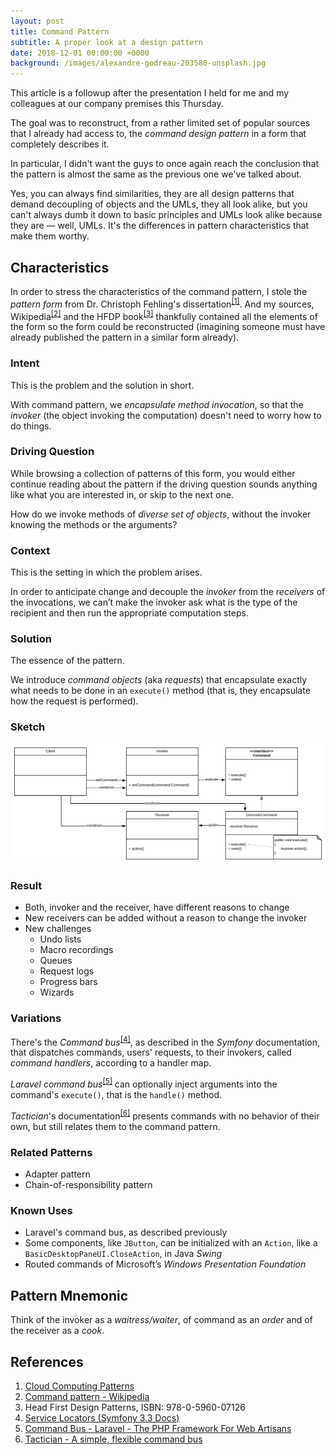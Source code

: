 ```yaml
---
layout: post
title: Command Pattern
subtitle: A proper look at a design pattern
date: 2018-12-01 00:00:00 +0000
background: /images/alexandre-godreau-203580-unsplash.jpg
---
```


This article is a followup after the presentation I held for me and my colleagues at our company premises this Thursday.

The goal was to reconstruct, from a rather limited set of popular sources that I already had access to, the *command design pattern* in a form that completely describes it.

In particular, I didn't want the guys to once again reach the conclusion that the pattern is almost the same as the previous one we've talked about.

Yes, you can always find similarities, they are all design patterns that demand decoupling of objects and the UMLs, they all look alike, but you can't always dumb it down to basic principles and UMLs look alike because they are — well, UMLs. It's the differences in pattern characteristics that make them worthy.

## Characteristics

In order to stress the characteristics of the command pattern, I stole the *pattern form* from Dr. Christoph Fehling's dissertation<sup>[[1]](#ref-1)</sup>. And my sources, Wikipedia<sup>[[2]](#ref-2)</sup> and the HFDP book<sup>[[3]](#ref-3)</sup> thankfully contained all the elements of the form so the form could be reconstructed (imagining someone must have already published the pattern in a similar form already).

### Intent

This is the problem and the solution in short.

With command pattern, we *encapsulate method invocation*, so that the *invoker* (the object invoking the computation) doesn't need to worry how to do things.

### Driving Question

While browsing a collection of patterns of this form, you would either continue reading about the pattern if the driving question sounds anything like what you are interested in, or skip to the next one.

How do we invoke methods of *diverse set of objects*, without the invoker knowing the methods or the arguments?

### Context

This is the setting in which the problem arises.

In order to anticipate change and decouple the *invoker* from the *receivers* of the invocations, we can’t make the invoker ask what is the type of the recipient and then run the appropriate computation steps.

### Solution

The essence of the pattern.

We introduce *command objects* (aka *requests*) that encapsulate exactly what needs to be done in an `execute()` method (that is, they encapsulate how the request is performed).

### Sketch

<img alt="Command pattern sketch" src="/images/command-pattern.svg" class="img-fluid">

### Result

- Both, invoker and the receiver, have different reasons to change
- New receivers can be added without a reason to change the invoker
- New challenges
  - Undo lists
  - Macro recordings
  - Queues
  - Request logs
  - Progress bars
  - Wizards

### Variations

There's the *Command bus*<sup>[[4]](#ref-4)</sup>, as described in the *Symfony* documentation, that dispatches commands, users' requests, to their invokers, called *command handlers*, according to a handler map.

*Laravel command bus*<sup>[[5]](#ref-5)</sup> can optionally inject arguments into the command's `execute()`, that is the `handle()` method.

*Tactician*'s documentation<sup>[[6]](#ref-6)</sup> presents commands with no behavior of their own, but still relates them to the command pattern.

### Related Patterns

- Adapter pattern
- Chain-of-responsibility pattern

### Known Uses

- Laravel's command bus, as described previously
- Some components, like `JButton`, can be initialized with an `Action`, like a `BasicDesktopPaneUI.CloseAction`, in Java *Swing*
- Routed commands of Microsoft’s *Windows Presentation Foundation*

## Pattern Mnemonic

Think of the invoker as a *waitress/waiter*, of command as an *order* and of the receiver as a *cook*.

## References

1. <a name="ref-1"></a>[Cloud Computing Patterns](https://elib.uni-stuttgart.de/bitstream/11682/3613/1/dissertation_fehling.pdf)
2. <a name="ref-2"></a>[Command pattern - Wikipedia](https://en.wikipedia.org/wiki/Command_pattern)
3. <a name="ref-3"></a>Head First Design Patterns, ISBN: 978-0-5960-07126
4. <a name="ref-4"></a>[Service Locators (Symfony 3.3 Docs)](https://symfony.com/doc/3.3/service_container/service_locators.html)
5. <a name="ref-5"></a>[Command Bus - Laravel - The PHP Framework For Web Artisans](https://laravel.com/docs/5.0/bus)
6. <a name="ref-6"></a>[Tactician - A simple, flexible command bus](https://tactician.thephpleague.com/)
